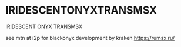 # IRIDESCENTONYXTRANSMSX
IRIDESCENT ONYX TRANSMSX

see mtn at i2p for blackonyx development by kraken https://rumsx.ru/
